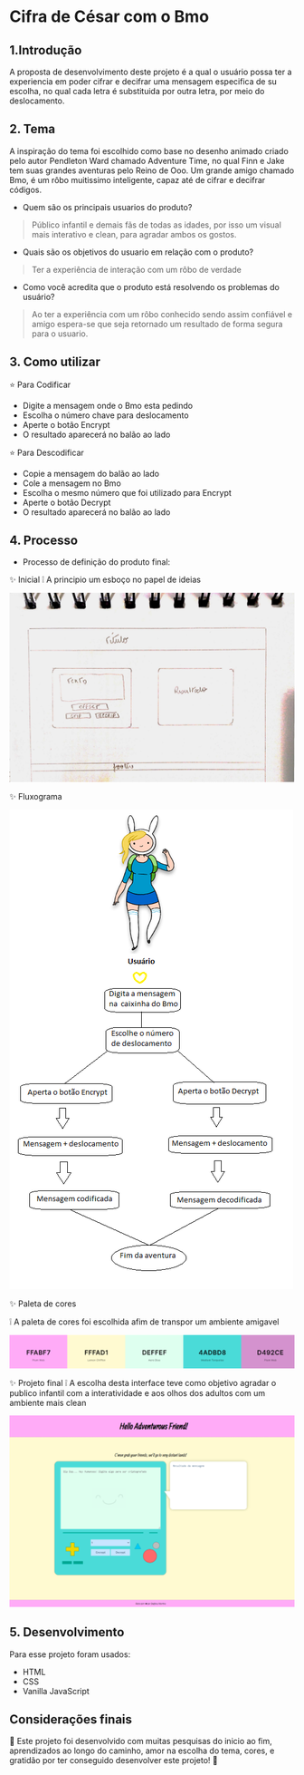 # Cifra de César com o Bmo

## 1.Introdução
  A proposta de desenvolvimento deste projeto é a qual o usuário possa ter a experiencia em poder cifrar e decifrar uma mensagem especifica de su escolha, no qual cada letra é substituida por outra letra, por meio do deslocamento. 
  
## 2. Tema
  A inspiração do tema foi escolhido como base no desenho animado criado pelo autor Pendleton Ward chamado Adventure Time, no qual Finn e Jake tem suas grandes aventuras pelo Reino de Ooo. Um grande amigo chamado Bmo, é um rôbo muitissimo inteligente, capaz até de cifrar e decifrar códigos. 
  
  - Quem são os principais usuarios do produto?
  > Público infantil e demais fãs de todas as idades, por isso um visual mais interativo e clean, para agradar ambos os gostos.
  
  - Quais são os objetivos do usuario em relação com o produto? 
  > Ter a experiência de interação com um rôbo de verdade
  
  - Como você acredita que o produto está resolvendo os problemas do usuário?
  > Ao ter a experiência com um rôbo conhecido sendo assim confiável e amigo espera-se que seja retornado um resultado de forma segura para o usuario.
  
  
## 3. Como utilizar

:star: Para Codificar
- Digite a mensagem onde o Bmo esta pedindo 
- Escolha o número chave para deslocamento
- Aperte o botão Encrypt
- O resultado aparecerá no balão ao lado 

:star: Para Descodificar
- Copie a mensagem do balão ao lado
- Cole a mensagem no Bmo
- Escolha o mesmo número que foi utilizado para Encrypt
- Aperte o botão Decrypt
- O resultado aparecerá no balão ao lado 
  
## 4. Processo

  - Processo de definição do produto final:
  
  :sparkles: Inicial
  :grey_exclamation:  A principio um esboço no papel de ideias
  
  ![Projeto Inicial](https://github.com/martinstfn/SAP005-cipher/blob/master/src/assets/inicial.jpg)
  
  :sparkles: Fluxograma
  
  ![Fluxograma](https://github.com/martinstfn/SAP005-cipher/blob/master/src/assets/fluxograma.png)

  :sparkles: Paleta de cores
 
  :grey_exclamation:  A paleta de cores foi escolhida afim de transpor um ambiente amigavel
  
  ![Paleta de cores](https://github.com/martinstfn/SAP005-cipher/blob/master/src/assets/paleta.png)
  
  :sparkles: Projeto final
  :grey_exclamation:  A escolha desta interface teve como objetivo agradar o publico infantil com a interatividade e aos olhos dos adultos com um ambiente mais clean 
  
  ![Projeto final](https://github.com/martinstfn/SAP005-cipher/blob/master/src/assets/final.png)
  
  
## 5. Desenvolvimento
Para esse projeto foram usados:

- HTML
- CSS
- Vanilla JavaScript


## Considerações finais
:yellow_heart: Este projeto foi desenvolvido com muitas pesquisas do inicio ao fim, aprendizados ao longo do caminho, amor na escolha do tema, cores, e gratidão por ter conseguido desenvolver este projeto! :yellow_heart:
  
  
